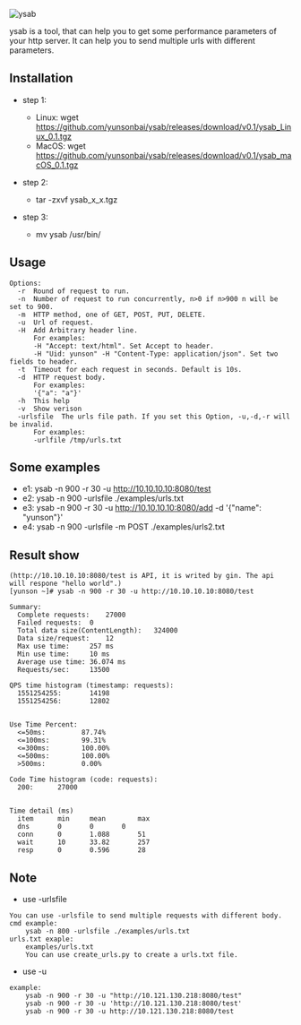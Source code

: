 
![ysab](https://github.com/yunsonbai/ysab/blob/master/ysab2.jpeg)

ysab is a tool, that can help you to get some performance parameters of your http server.
It can help you to send multiple urls with different parameters.

## Installation
* step 1:
    * Linux: wget https://github.com/yunsonbai/ysab/releases/download/v0.1/ysab_Linux_0.1.tgz 
    * MacOS: wget https://github.com/yunsonbai/ysab/releases/download/v0.1/ysab_macOS_0.1.tgz
* step 2:
    * tar -zxvf ysab_x_x.tgz

* step 3:
    * mv ysab /usr/bin/


## Usage
```
Options:
  -r  Round of request to run.
  -n  Number of request to run concurrently, n>0 if n>900 n will be set to 900.
  -m  HTTP method, one of GET, POST, PUT, DELETE.
  -u  Url of request.
  -H  Add Arbitrary header line.
      For examples:
      -H "Accept: text/html". Set Accept to header.
      -H "Uid: yunson" -H "Content-Type: application/json". Set two fields to header.
  -t  Timeout for each request in seconds. Default is 10s.
  -d  HTTP request body. 
      For examples:
      '{"a": "a"}'
  -h  This help
  -v  Show verison
  -urlsfile  The urls file path. If you set this Option, -u,-d,-r will be invalid.
      For examples:
      -urlfile /tmp/urls.txt
```

## Some examples
* e1: ysab -n 900 -r 30 -u http://10.10.10.10:8080/test
* e2: ysab -n 900 -urlsfile ./examples/urls.txt
* e3: ysab -n 900 -r 30 -u http://10.10.10.10:8080/add -d '{"name": "yunson"}'
* e4: ysab -n 900 -urlsfile -m POST ./examples/urls2.txt

## Result show
```
(http://10.10.10.10:8080/test is API, it is writed by gin. The api will respone "hello world".)
[yunson ~]# ysab -n 900 -r 30 -u http://10.10.10.10:8080/test

Summary:
  Complete requests:	27000
  Failed requests:	0
  Total data size(ContentLength):	324000
  Data size/request:	12
  Max use time:		257 ms
  Min use time:		10 ms
  Average use time:	36.074 ms
  Requests/sec:		13500

QPS time histogram (timestamp: requests):
  1551254255:		14198
  1551254256:		12802


Use Time Percent:
  <=50ms:		  87.74%
  <=100ms:		  99.31%
  <=300ms:		  100.00%
  <=500ms:		  100.00%
  >500ms:		  0.00%

Code Time histogram (code: requests):
  200:		27000


Time detail (ms)
  item		min		mean		max
  dns		0		0		0
  conn		0		1.088		51
  wait		10		33.82		257
  resp		0		0.596		28
```

## Note
* use -urlsfile
```
You can use -urlsfile to send multiple requests with different body.
cmd example:
	ysab -n 800 -urlsfile ./examples/urls.txt
urls.txt exaple:
	examples/urls.txt
	You can use create_urls.py to create a urls.txt file.
```
* use -u
```
example:
    ysab -n 900 -r 30 -u "http://10.121.130.218:8080/test"
    ysab -n 900 -r 30 -u 'http://10.121.130.218:8080/test'
    ysab -n 900 -r 30 -u http://10.121.130.218:8080/test
```
